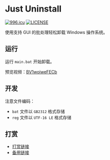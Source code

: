 # Just Uninstall

[![996.icu](https://img.shields.io/badge/link-996.icu-red.svg)](https://996.icu) [![LICENSE](https://img.shields.io/badge/license-Anti%20996-blue.svg)](LICENSE)

使用支持 GUI 的批处理轻松卸载 Windows 操作系统。

## 运行

运行 `main.bat` 开始卸载。

预览视频：[BV1woiweFECb](https://www.bilibili.com/video/BV1woiweFECb/)

## 开发

注意文件编码：

- `bat` 文件以 `GB2312` 格式存储
- `reg` 文件以 `UTF-16 LE` 格式存储

## 打赏

- [打赏链接](https://peasoft.github.io/pay.html)
- [备用链接](https://peasoft.pages.dev/pay.html)
